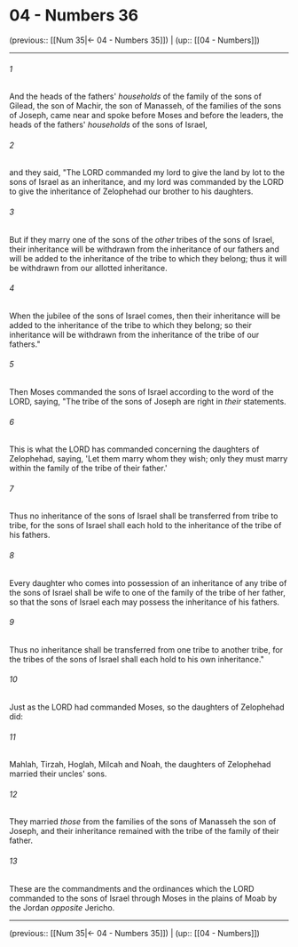 # 04 - Numbers 36

(previous:: [[Num 35|← 04 - Numbers 35]]) | (up:: [[04 - Numbers]])

***


###### 1 
And the heads of the fathers' _households_ of the family of the sons of Gilead, the son of Machir, the son of Manasseh, of the families of the sons of Joseph, came near and spoke before Moses and before the leaders, the heads of the fathers' _households_ of the sons of Israel, 

###### 2 
and they said, "The LORD commanded my lord to give the land by lot to the sons of Israel as an inheritance, and my lord was commanded by the LORD to give the inheritance of Zelophehad our brother to his daughters. 

###### 3 
But if they marry one of the sons of the _other_ tribes of the sons of Israel, their inheritance will be withdrawn from the inheritance of our fathers and will be added to the inheritance of the tribe to which they belong; thus it will be withdrawn from our allotted inheritance. 

###### 4 
When the jubilee of the sons of Israel comes, then their inheritance will be added to the inheritance of the tribe to which they belong; so their inheritance will be withdrawn from the inheritance of the tribe of our fathers." 

###### 5 
Then Moses commanded the sons of Israel according to the word of the LORD, saying, "The tribe of the sons of Joseph are right in _their_ statements. 

###### 6 
This is what the LORD has commanded concerning the daughters of Zelophehad, saying, 'Let them marry whom they wish; only they must marry within the family of the tribe of their father.' 

###### 7 
Thus no inheritance of the sons of Israel shall be transferred from tribe to tribe, for the sons of Israel shall each hold to the inheritance of the tribe of his fathers. 

###### 8 
Every daughter who comes into possession of an inheritance of any tribe of the sons of Israel shall be wife to one of the family of the tribe of her father, so that the sons of Israel each may possess the inheritance of his fathers. 

###### 9 
Thus no inheritance shall be transferred from one tribe to another tribe, for the tribes of the sons of Israel shall each hold to his own inheritance." 

###### 10 
Just as the LORD had commanded Moses, so the daughters of Zelophehad did: 

###### 11 
Mahlah, Tirzah, Hoglah, Milcah and Noah, the daughters of Zelophehad married their uncles' sons. 

###### 12 
They married _those_ from the families of the sons of Manasseh the son of Joseph, and their inheritance remained with the tribe of the family of their father. 

###### 13 
These are the commandments and the ordinances which the LORD commanded to the sons of Israel through Moses in the plains of Moab by the Jordan _opposite_ Jericho.

***

(previous:: [[Num 35|← 04 - Numbers 35]]) | (up:: [[04 - Numbers]])
